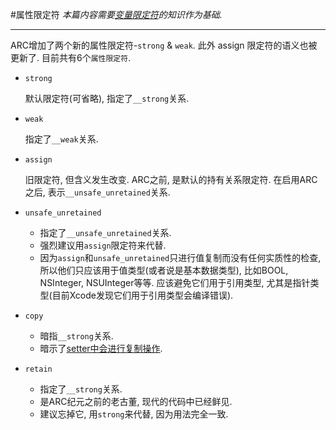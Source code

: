 #属性限定符
*本篇内容需要[变量限定符](https://github.com/qfeung/SQILog/blob/master/iOS/%E5%8F%98%E9%87%8F%E9%99%90%E5%AE%9A%E7%AC%A6.md)的知识作为基础.*

---

ARC增加了两个新的属性限定符-`strong` & `weak`. 此外 assign 限定符的语义也被更新了. 目前共有6个`属性限定符`.

* `strong`

	默认限定符(可省略), 指定了`__strong`关系.
* `weak`

	指定了`__weak`关系.
* `assign`

	旧限定符, 但含义发生改变. ARC之前, 是默认的持有关系限定符. 在启用ARC之后, 表示`__unsafe_unretained`关系.
* `unsafe_unretained`

	- 指定了`__unsafe_unretained`关系.
	- 强烈建议用`assign`限定符来代替.
	- 因为`assign`和`unsafe_unretained`只进行值复制而没有任何实质性的检查, 所以他们只应该用于值类型(或者说是基本数据类型), 比如BOOL, NSInteger, NSUInteger等等. 应该避免它们用于引用类型, 尤其是指针类型(目前Xcode发现它们用于引用类型会编译错误).
* `copy`

	- 暗指`__strong`关系.
	- 暗示了[setter中会进行复制操作](http://developer.apple.com/library/mac/documentation/Cocoa/reference/Foundation/Classes/nsobject_Class/Reference/Reference.html#//apple_ref/occ/instm/NSObject/copy).
* `retain`

	- 指定了`__strong`关系.
	- 是ARC纪元之前的老古董, 现代的代码中已经鲜见.
	- 建议忘掉它, 用`strong`来代替, 因为用法完全一致.
